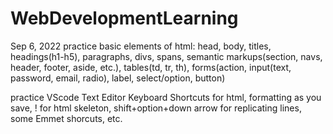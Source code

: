 # WebDevelopmentLearning
Sep 6, 2022
practice basic elements of html: head, body, titles, headings(h1-h5), paragraphs, divs, spans, semantic markups(section, navs, header, footer, aside, etc.), tables(td, tr, th), forms(action, input(text, password, email, radio), label, select/option, button)

practice VScode Text Editor Keyboard Shortcuts for html, formatting as you save, ! for html skeleton, shift+option+down arrow for replicating lines, some Emmet shorcuts, etc.  

